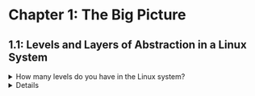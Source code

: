 # Chapter 1: The Big Picture
## 1.1: Levels and Layers of Abstraction in a Linux System
  <details> 
    <summary>How many levels do you have in the Linux system?
</summary>
      A Linux system has three main levels. Hardware, Kernel and User Processes.
        </details>
<details>
 

## 1.2: Hardware: Understanding Main Memory

# Chapter 2: Basic Commands And Directory Hierarchy
